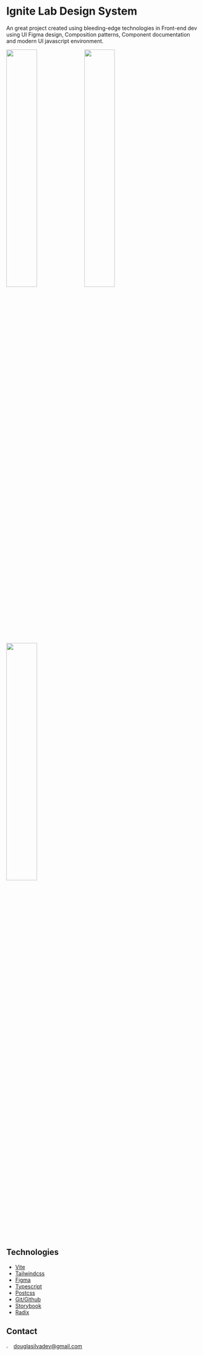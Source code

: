 # Ignite Lab Design System 

An great project created using bleeding-edge technologies in Front-end dev using UI Figma design, Composition patterns, Component documentation and modern UI javascript environment.

<div style="align-center">
  <img src="https://i.ibb.co/VNm77Br/ignite-lab-design-system.png" width="40%" />
  <img src="https://i.ibb.co/y5Y2QHR/ignite-lag-components.png" width="40%" />
  <img src="https://i.ibb.co/QPzjWgq/ignite-lab-colors.png" width="40%" />
</div>

## Technologies

- [Vite](https://vitejs.dev/)
- [Tailwindcss](https://tailwindcss.com/)
- [Figma](https://figma.com/)
- [Typescript](https://typescriptlang.org/)
- [Postcss](https://postcss.org/)
- [Git/Github](https://github.com/)
- [Storybook](https://storybookjs.org)
- [Radix](https://www.radix-ui.com/)

## Contact

<img src="https://i.ibb.co/MRYczzz/gmail.png" alt="Douglas Gmail" width="20" heith="20" style="width: 3%" /> douglasilvadev@gmail.com

